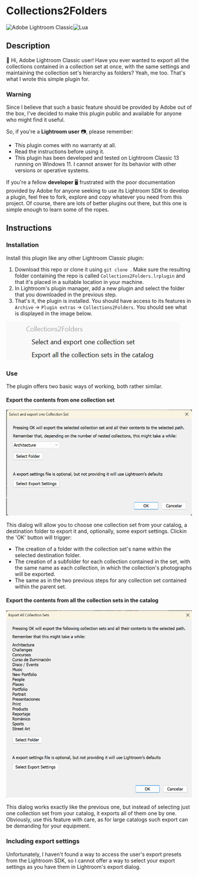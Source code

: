 # Collections2Folders

![Adobe Lightroom Classic](https://img.shields.io/badge/Adobe%20Lightroom%20Classic-31A8FF.svg?style=for-the-badge&logo=Adobe%20Lightroom%20Classic&logoColor=white)![Lua](https://img.shields.io/badge/lua-%232C2D72.svg?style=for-the-badge&logo=lua&logoColor=white)

## Description

👋 Hi, Adobe Lightroom Classic user! Have you ever wanted to export all the collections contained in a collection set at once, with the same settings and maintaining the collection set's hierarchy as folders? Yeah, me too. That's what I wrote this simple plugin for.

### Warning

Since I believe that such a basic feature should be provided by Adobe out of the box, I've decided to make this plugin public and available for anyone who might find it useful.

So, if you're a **Lightroom user** 📷, please remember:

- This plugin comes with no warranty at all.
- Read the instructions before using it.
- This plugin has been developed and tested on Lightroom Classic 13 running on Windows 11. I cannot answer for its behavior with other versions or operative systems.

If you're a fellow **developer** 🖥️ frustrated with the poor documentation provided by Adobe for anyone seeking to use its Lightroom SDK to develop a plugin, feel free to fork, explore and copy whatever you need from this project. Of course, there are lots of better plugins out there, but this one is simple enough to learn some of the ropes.

## Instructions

### Installation

Install this plugin like any other Lightroom Classic plugin:

1. Download this repo or clone it using `git clone `. Make sure the resulting folder containing the repo is called `Collections2Folders.lrplugin` and that it's placed in a suitable location in your machine.
2. In Lightroom's plugin manager, add a new plugin and select the folder that you downloaded in the previous step.
3. That's it, the plugin is installed. You should have access to its features in `Archive` -> `Plugin extras` -> `Collections2Folders`. You should see what is displayed in the image below.

![Collections2Folders plugin features](/assets/Collections2Foldes_features.png)

### Use

The plugin offers two basic ways of working, both rather similar.

#### Export the contents from one collection set

![Collections2Folders export one collection set feature](/assets/Collections2Folders_export_one.png)

This dialog will allow you to choose one collection set from your catalog, a destination folder to export it and, optionally, some export settings. Clickin the 'OK' button will trigger:

- The creation of a folder with the collection set's name within the selected destination folder.
- The creation of a subfolder for each collection contained in the set, with the same name as each collection, in which the collection's photographs will be exported.
- The same as in the two previous steps for any collection set contained within the parent set.

#### Export the contents from all the collection sets in the catalog

![Collections2Folders export all collection sets feature](/assets/Collections2Folders_export_all.png)

This dialog works exactly like the previous one, but instead of selecting just one collection set from your catalog, it exports all of them one by one. Obviously, use this feature with care, as for large catalogs such export can be demanding for your equipment.

### Including export settings

Unfortunately, I haven't found a way to access the user's export presets from the Lightroom SDK, so I cannot offer a way to select your export settings as you have them in Lightroom's export dialog.